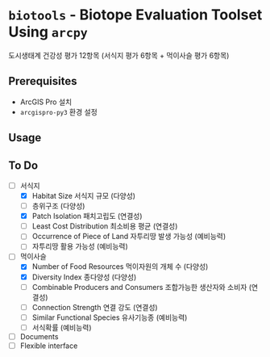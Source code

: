 # `biotools` - Biotope Evaluation Toolset Using `arcpy`
도시생태계 건강성 평가 12항목 (서식지 평가 6항목 + 먹이사슬 평가 6항목)

## Prerequisites
* ArcGIS Pro 설치
* `arcgispro-py3` 환경 설정

## Usage

## To Do
- [ ] 서식지
  - [x] Habitat Size 서식지 규모 (다양성)
  - [ ] 층위구조 (다양성)
  - [x] Patch Isolation 패치고립도 (연결성)
  - [ ] Least Cost Distribution 최소비용 평균 (연결성)
  - [ ] Occurrence of Piece of Land 자투리땅 발생 가능성 (예비능력)
  - [ ] 자투리땅 활용 가능성 (예비능력)
- [ ] 먹이사슬
  - [x] Number of Food Resources 먹이자원의 개체 수 (다양성)
  - [x] Diversity Index 종다양성 (다양성)
  - [ ] Combinable Producers and Consumers 조합가능한 생산자와 소비자 (연결성)
  - [ ] Connection Strength 연결 강도 (연결성)
  - [ ] Similar Functional Species 유사기능종 (예비능력)
  - [ ] 서식확률 (예비능력)
- [ ] Documents
- [ ] Flexible interface
